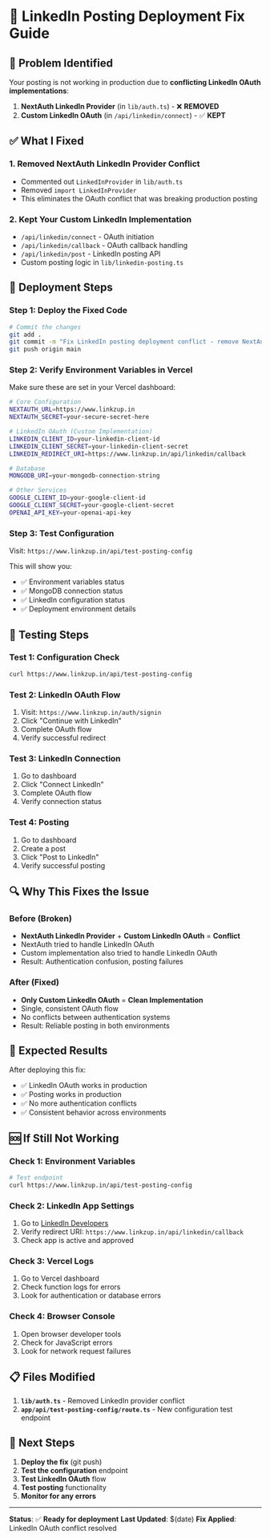 # 🚀 LinkedIn Posting Deployment Fix Guide

## 🚨 **Problem Identified**

Your posting is not working in production due to **conflicting LinkedIn OAuth implementations**:

1. **NextAuth LinkedIn Provider** (in `lib/auth.ts`) - ❌ **REMOVED**
2. **Custom LinkedIn OAuth** (in `/api/linkedin/connect`) - ✅ **KEPT**

## ✅ **What I Fixed**

### 1. **Removed NextAuth LinkedIn Provider Conflict**
- Commented out `LinkedInProvider` in `lib/auth.ts`
- Removed `import LinkedInProvider` 
- This eliminates the OAuth conflict that was breaking production posting

### 2. **Kept Your Custom LinkedIn Implementation**
- `/api/linkedin/connect` - OAuth initiation
- `/api/linkedin/callback` - OAuth callback handling
- `/api/linkedin/post` - LinkedIn posting API
- Custom posting logic in `lib/linkedin-posting.ts`

## 🔧 **Deployment Steps**

### **Step 1: Deploy the Fixed Code**
```bash
# Commit the changes
git add .
git commit -m "Fix LinkedIn posting deployment conflict - remove NextAuth provider"
git push origin main
```

### **Step 2: Verify Environment Variables in Vercel**
Make sure these are set in your Vercel dashboard:

```bash
# Core Configuration
NEXTAUTH_URL=https://www.linkzup.in
NEXTAUTH_SECRET=your-secure-secret-here

# LinkedIn OAuth (Custom Implementation)
LINKEDIN_CLIENT_ID=your-linkedin-client-id
LINKEDIN_CLIENT_SECRET=your-linkedin-client-secret
LINKEDIN_REDIRECT_URI=https://www.linkzup.in/api/linkedin/callback

# Database
MONGODB_URI=your-mongodb-connection-string

# Other Services
GOOGLE_CLIENT_ID=your-google-client-id
GOOGLE_CLIENT_SECRET=your-google-client-secret
OPENAI_API_KEY=your-openai-api-key
```

### **Step 3: Test Configuration**
Visit: `https://www.linkzup.in/api/test-posting-config`

This will show you:
- ✅ Environment variables status
- ✅ MongoDB connection status
- ✅ LinkedIn configuration status
- ✅ Deployment environment details

## 🧪 **Testing Steps**

### **Test 1: Configuration Check**
```bash
curl https://www.linkzup.in/api/test-posting-config
```

### **Test 2: LinkedIn OAuth Flow**
1. Visit: `https://www.linkzup.in/auth/signin`
2. Click "Continue with LinkedIn"
3. Complete OAuth flow
4. Verify successful redirect

### **Test 3: LinkedIn Connection**
1. Go to dashboard
2. Click "Connect LinkedIn" 
3. Complete OAuth flow
4. Verify connection status

### **Test 4: Posting**
1. Go to dashboard
2. Create a post
3. Click "Post to LinkedIn"
4. Verify successful posting

## 🔍 **Why This Fixes the Issue**

### **Before (Broken)**
- **NextAuth LinkedIn Provider** + **Custom LinkedIn OAuth** = **Conflict**
- NextAuth tried to handle LinkedIn OAuth
- Custom implementation also tried to handle LinkedIn OAuth
- Result: Authentication confusion, posting failures

### **After (Fixed)**
- **Only Custom LinkedIn OAuth** = **Clean Implementation**
- Single, consistent OAuth flow
- No conflicts between authentication systems
- Result: Reliable posting in both environments

## 🚀 **Expected Results**

After deploying this fix:
- ✅ LinkedIn OAuth works in production
- ✅ Posting works in production
- ✅ No more authentication conflicts
- ✅ Consistent behavior across environments

## 🆘 **If Still Not Working**

### **Check 1: Environment Variables**
```bash
# Test endpoint
curl https://www.linkzup.in/api/test-posting-config
```

### **Check 2: LinkedIn App Settings**
1. Go to [LinkedIn Developers](https://www.linkedin.com/developers/)
2. Verify redirect URI: `https://www.linkzup.in/api/linkedin/callback`
3. Check app is active and approved

### **Check 3: Vercel Logs**
1. Go to Vercel dashboard
2. Check function logs for errors
3. Look for authentication or database errors

### **Check 4: Browser Console**
1. Open browser developer tools
2. Check for JavaScript errors
3. Look for network request failures

## 📋 **Files Modified**

1. **`lib/auth.ts`** - Removed LinkedIn provider conflict
2. **`app/api/test-posting-config/route.ts`** - New configuration test endpoint

## 🎯 **Next Steps**

1. **Deploy the fix** (git push)
2. **Test the configuration** endpoint
3. **Test LinkedIn OAuth** flow
4. **Test posting** functionality
5. **Monitor for any errors**

---

**Status**: ✅ **Ready for deployment**
**Last Updated**: $(date)
**Fix Applied**: LinkedIn OAuth conflict resolved
